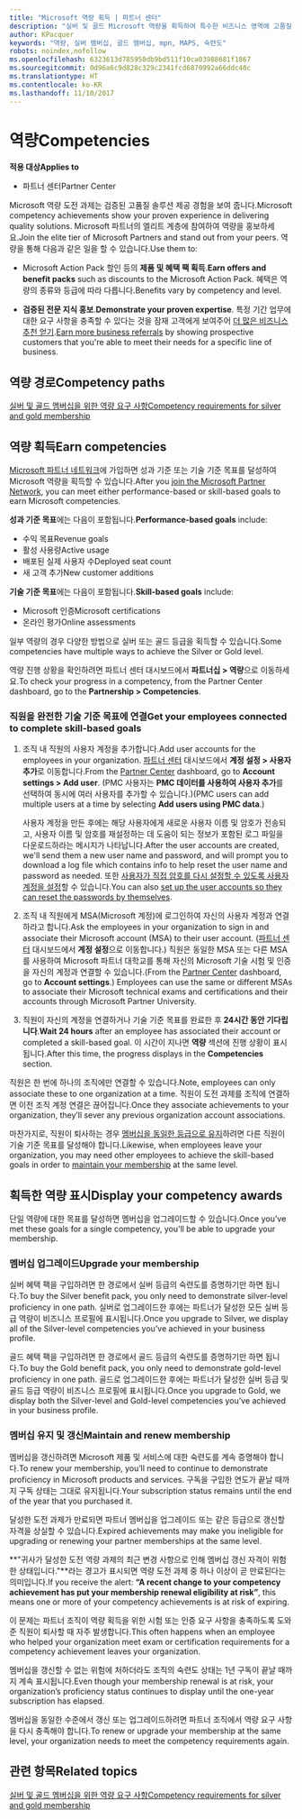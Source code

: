 ```yaml
---
title: "Microsoft 역량 획득 | 파트너 센터"
description: "실버 및 골드 Microsoft 역량을 획득하여 특수한 비즈니스 영역에 고품질 솔루션을 제공하는 귀사의 검증된 전문 지식을 보여 주세요."
author: KPacquer
keywords: "역량, 실버 멤버십, 골드 멤버십, mpn, MAPS, 숙련도"
robots: noindex,nofollow
ms.openlocfilehash: 6323613d785958db9bd511f10ca03988681f1867
ms.sourcegitcommit: 0d96a6c9d828c329c2341fcd6870992a66ddc40c
ms.translationtype: HT
ms.contentlocale: ko-KR
ms.lasthandoff: 11/10/2017
---
```

<!--
•   FWLink https://go.microsoft.com/fwlink/?linkid=851080 : top of page
•   FWLink https://go.microsoft.com/fwlink/?linkid=851281: top of page (duplicate)
•   FWLink https://go.microsoft.com/fwlink/?linkid=851079: Competencies (#attainment_paths)
•   FWLink https://go.microsoft.com/fwlink/?linkid=851081: Maintain and renew membership (#maintain_membership)
•   FWLink https://go.microsoft.com/fwlink/?linkid=851082: Get your employees connected to complete skill-based goals (#associating_achievements)
•   FWLink https://go.microsoft.com/fwlink/?linkid=851083 : Achievement overrides (#achievement_override)
•   FWLink: https://go.microsoft.com/fwlink/?linkid=851236: UI link, goes to the place where you import new users. Temporarily points to the Partner Center homepage.
•   FWLink: https://go.microsoft.com/fwlink/?linkid=851607 :Will go to the docs page for Silver/Gold competency achievements. Currently goes to https://partnercenter.microsoft.com/partner/cloud-solution-provider 

 -->

# <a name="competencies"></a><span data-ttu-id="89feb-104">역량</span><span class="sxs-lookup"><span data-stu-id="89feb-104">Competencies</span></span>

**<span data-ttu-id="89feb-105">적용 대상</span><span class="sxs-lookup"><span data-stu-id="89feb-105">Applies to</span></span>**
-  <span data-ttu-id="89feb-106">파트너 센터</span><span class="sxs-lookup"><span data-stu-id="89feb-106">Partner Center</span></span>

<span data-ttu-id="89feb-107">Microsoft 역량 도전 과제는 검증된 고품질 솔루션 제공 경험을 보여 줍니다.</span><span class="sxs-lookup"><span data-stu-id="89feb-107">Microsoft competency achievements show your proven experience in delivering quality solutions.</span></span> <span data-ttu-id="89feb-108">Microsoft 파트너의 엘리트 계층에 참여하여 역량을 홍보하세요.</span><span class="sxs-lookup"><span data-stu-id="89feb-108">Join the elite tier of Microsoft Partners and stand out from your peers.</span></span> <span data-ttu-id="89feb-109">역량을 통해 다음과 같은 일을 할 수 있습니다.</span><span class="sxs-lookup"><span data-stu-id="89feb-109">Use them to:</span></span> 

*  <span data-ttu-id="89feb-110">Microsoft Action Pack 할인 등의 **제품 및 혜택 팩 획득**.</span><span class="sxs-lookup"><span data-stu-id="89feb-110">**Earn offers and benefit packs** such as discounts to the Microsoft Action Pack.</span></span> <span data-ttu-id="89feb-111">혜택은 역량의 종류와 등급에 따라 다릅니다.</span><span class="sxs-lookup"><span data-stu-id="89feb-111">Benefits vary by competency and level.</span></span> 

*  <span data-ttu-id="89feb-112">**검증된 전문 지식 홍보**.</span><span class="sxs-lookup"><span data-stu-id="89feb-112">**Demonstrate your proven expertise**.</span></span> <span data-ttu-id="89feb-113">특정 기간 업무에 대한 요구 사항을 충족할 수 있다는 것을 잠재 고객에게 보여주어 [더 많은 비즈니스 추천 얻기](referrals.md).</span><span class="sxs-lookup"><span data-stu-id="89feb-113">[Earn more business referrals](referrals.md) by showing prospective customers that you're able to meet their needs for a specific line of business.</span></span>

## <a href="" id="attainment_paths"></a> <span data-ttu-id="89feb-114">역량 경로</span><span class="sxs-lookup"><span data-stu-id="89feb-114">Competency paths</span></span>

[<span data-ttu-id="89feb-115">실버 및 골드 멤버십을 위한 역량 요구 사항</span><span class="sxs-lookup"><span data-stu-id="89feb-115">Competency requirements for silver and gold membership</span></span>](learn-about-competencies.md)

## <a name="earn-competencies"></a><span data-ttu-id="89feb-116">역량 획득</span><span class="sxs-lookup"><span data-stu-id="89feb-116">Earn competencies</span></span>

<span data-ttu-id="89feb-117">[Microsoft 파트너 네트워크](mpn-overview.md)에 가입하면 성과 기준 또는 기술 기준 목표를 달성하여 Microsoft 역량을 획득할 수 있습니다.</span><span class="sxs-lookup"><span data-stu-id="89feb-117">After you [join the Microsoft Partner Network](mpn-overview.md), you can meet either performance-based or skill-based goals to earn Microsoft competencies.</span></span> 

<span data-ttu-id="89feb-118">**성과 기준 목표**에는 다음이 포함됩니다.</span><span class="sxs-lookup"><span data-stu-id="89feb-118">**Performance-based goals** include:</span></span> 
* <span data-ttu-id="89feb-119">수익 목표</span><span class="sxs-lookup"><span data-stu-id="89feb-119">Revenue goals</span></span>
* <span data-ttu-id="89feb-120">활성 사용량</span><span class="sxs-lookup"><span data-stu-id="89feb-120">Active usage</span></span>
* <span data-ttu-id="89feb-121">배포된 실제 사용자 수</span><span class="sxs-lookup"><span data-stu-id="89feb-121">Deployed seat count</span></span>
* <span data-ttu-id="89feb-122">새 고객 추가</span><span class="sxs-lookup"><span data-stu-id="89feb-122">New customer additions</span></span>

<span data-ttu-id="89feb-123">**기술 기준 목표**에는 다음이 포함됩니다.</span><span class="sxs-lookup"><span data-stu-id="89feb-123">**Skill-based goals** include:</span></span> 
* <span data-ttu-id="89feb-124">Microsoft 인증</span><span class="sxs-lookup"><span data-stu-id="89feb-124">Microsoft certifications</span></span>
* <span data-ttu-id="89feb-125">온라인 평가</span><span class="sxs-lookup"><span data-stu-id="89feb-125">Online assessments</span></span> 

<span data-ttu-id="89feb-126">일부 역량의 경우 다양한 방법으로 실버 또는 골드 등급을 획득할 수 있습니다.</span><span class="sxs-lookup"><span data-stu-id="89feb-126">Some competencies have multiple ways to achieve the Silver or Gold level.</span></span>

<span data-ttu-id="89feb-127">역량 진행 상황을 확인하려면 파트너 센터 대시보드에서 **파트너십 > 역량**으로 이동하세요.</span><span class="sxs-lookup"><span data-stu-id="89feb-127">To check your progress in a competency, from the Partner Center dashboard, go to the **Partnership > Competencies**.</span></span> 

### <a href="" id="associating_achievements"></a><span data-ttu-id="89feb-128">직원을 완전한 기술 기준 목표에 연결</span><span class="sxs-lookup"><span data-stu-id="89feb-128">Get your employees connected to complete skill-based goals</span></span>

1.  <span data-ttu-id="89feb-129">조직 내 직원의 사용자 계정을 추가합니다.</span><span class="sxs-lookup"><span data-stu-id="89feb-129">Add user accounts for the employees in your organization.</span></span> <span data-ttu-id="89feb-130">[파트너 센터](http://partnercenter.microsoft.com) 대시보드에서 **계정 설정 > 사용자 추가**로 이동합니다.</span><span class="sxs-lookup"><span data-stu-id="89feb-130">From the [Partner Center](http://partnercenter.microsoft.com) dashboard, go to **Account settings > Add user**.</span></span> <span data-ttu-id="89feb-131">(PMC 사용자는 **PMC 데이터를 사용하여 사용자 추가**를 선택하여 동시에 여러 사용자를 추가할 수 있습니다.)</span><span class="sxs-lookup"><span data-stu-id="89feb-131">(PMC users can add multiple users at a time by selecting **Add users using PMC data**.)</span></span>

    <span data-ttu-id="89feb-132">사용자 계정을 만든 후에는 해당 사용자에게 새로운 사용자 이름 및 암호가 전송되고, 사용자 이름 및 암호를 재설정하는 데 도움이 되는 정보가 포함된 로그 파일을 다운로드하라는 메시지가 나타납니다.</span><span class="sxs-lookup"><span data-stu-id="89feb-132">After the user accounts are created, we'll send them a new user name and password, and will prompt you to download a log file which contains info to help reset the user name and password as needed.</span></span> <span data-ttu-id="89feb-133">또한 [사용자가 직접 암호를 다시 설정할 수 있도록 사용자 계정을 설정](https://docs.microsoft.com/en-us/azure/active-directory/active-directory-passwords-getting-started)할 수 있습니다.</span><span class="sxs-lookup"><span data-stu-id="89feb-133">You can also [set up the user accounts so they can reset the passwords by themselves](https://docs.microsoft.com/en-us/azure/active-directory/active-directory-passwords-getting-started).</span></span>

2. <span data-ttu-id="89feb-134">조직 내 직원에게 MSA(Microsoft 계정)에 로그인하여 자신의 사용자 계정과 연결하라고 합니다.</span><span class="sxs-lookup"><span data-stu-id="89feb-134">Ask the employees in your organization to sign in and associate their Microsoft account (MSA) to their user account.</span></span> <span data-ttu-id="89feb-135">([파트너 센터](http://partnercenter.microsoft.com) 대시보드에서 **계정 설정**으로 이동합니다.) 직원은 동일한 MSA 또는 다른 MSA를 사용하여 Microsoft 파트너 대학교를 통해 자신의 Microsoft 기술 시험 및 인증을 자신의 계정과 연결할 수 있습니다.</span><span class="sxs-lookup"><span data-stu-id="89feb-135">(From the [Partner Center](http://partnercenter.microsoft.com) dashboard, go to **Account settings**.) Employees can use the same or different MSAs to associate their Microsoft technical exams and certifications and their accounts through Microsoft Partner University.</span></span>

3.  <span data-ttu-id="89feb-136">직원이 자신의 계정을 연결하거나 기술 기준 목표를 완료한 후 **24시간 동안 기다립니다**.</span><span class="sxs-lookup"><span data-stu-id="89feb-136">**Wait 24 hours** after an employee has associated their account or completed a skill-based goal.</span></span> <span data-ttu-id="89feb-137">이 시간이 지나면 **역량** 섹션에 진행 상황이 표시됩니다.</span><span class="sxs-lookup"><span data-stu-id="89feb-137">After this time, the progress displays in the **Competencies** section.</span></span>

<span data-ttu-id="89feb-138">직원은 한 번에 하나의 조직에만 연결할 수 있습니다.</span><span class="sxs-lookup"><span data-stu-id="89feb-138">Note, employees can only associate these to one organization at a time.</span></span> <span data-ttu-id="89feb-139">직원이 도전 과제를 조직에 연결하면 이전 조직 계정 연결은 끊어집니다.</span><span class="sxs-lookup"><span data-stu-id="89feb-139">Once they associate achievements to your organization, they’ll sever any previous organization account associations.</span></span>

<span data-ttu-id="89feb-140">마찬가지로, 직원이 퇴사하는 경우 [멤버십을 동일한 등급으로 유지](#maintaining_membership)하려면 다른 직원이 기술 기준 목표를 달성해야 합니다.</span><span class="sxs-lookup"><span data-stu-id="89feb-140">Likewise, when employees leave your organization, you may need other employees to achieve the skill-based goals in order to [maintain your membership](#maintaining_membership) at the same level.</span></span>

## <a name="display-your-competency-awards"></a><span data-ttu-id="89feb-141">획득한 역량 표시</span><span class="sxs-lookup"><span data-stu-id="89feb-141">Display your competency awards</span></span>

<span data-ttu-id="89feb-142">단일 역량에 대한 목표를 달성하면 멤버십을 업그레이드할 수 있습니다.</span><span class="sxs-lookup"><span data-stu-id="89feb-142">Once you've met these goals for a single competency, you'll be able to upgrade your membership.</span></span>

### <a name="upgrade-your-membership"></a><span data-ttu-id="89feb-143">멤버십 업그레이드</span><span class="sxs-lookup"><span data-stu-id="89feb-143">Upgrade your membership</span></span>

<span data-ttu-id="89feb-144">실버 혜택 팩을 구입하려면 한 경로에서 실버 등급의 숙련도를 증명하기만 하면 됩니다.</span><span class="sxs-lookup"><span data-stu-id="89feb-144">To buy the Silver benefit pack, you only need to demonstrate silver-level proficiency in one path.</span></span> <span data-ttu-id="89feb-145">실버로 업그레이드한 후에는 파트너가 달성한 모든 실버 등급 역량이 비즈니스 프로필에 표시됩니다.</span><span class="sxs-lookup"><span data-stu-id="89feb-145">Once you upgrade to Silver, we display all of the Silver-level competencies you’ve achieved in your business profile.</span></span> 

<span data-ttu-id="89feb-146">골드 혜택 팩을 구입하려면 한 경로에서 골드 등급의 숙련도를 증명하기만 하면 됩니다.</span><span class="sxs-lookup"><span data-stu-id="89feb-146">To buy the Gold benefit pack, you only need to demonstrate gold-level proficiency in one path.</span></span> <span data-ttu-id="89feb-147">골드로 업그레이드한 후에는 파트너가 달성한 실버 등급 및 골드 등급 역량이 비즈니스 프로필에 표시됩니다.</span><span class="sxs-lookup"><span data-stu-id="89feb-147">Once you upgrade to Gold, we display both the Silver-level and Gold-level competencies you’ve achieved in your business profile.</span></span> 

### <a href="" id="maintain_membership"></a> <span data-ttu-id="89feb-148">멤버십 유지 및 갱신</span><span class="sxs-lookup"><span data-stu-id="89feb-148">Maintain and renew membership</span></span>

<span data-ttu-id="89feb-149">멤버십을 갱신하려면 Microsoft 제품 및 서비스에 대한 숙련도를 계속 증명해야 합니다.</span><span class="sxs-lookup"><span data-stu-id="89feb-149">To renew your membership, you’ll need to continue to demonstrate proficiency in Microsoft products and services.</span></span> <span data-ttu-id="89feb-150">구독을 구입한 연도가 끝날 때까지 구독 상태는 그대로 유지됩니다.</span><span class="sxs-lookup"><span data-stu-id="89feb-150">Your subscription status remains until the end of the year that you purchased it.</span></span>

<span data-ttu-id="89feb-151">달성한 도전 과제가 만료되면 파트너 멤버십을 업그레이드 또는 같은 등급으로 갱신할 자격을 상실할 수 있습니다.</span><span class="sxs-lookup"><span data-stu-id="89feb-151">Expired achievements may make you ineligible for upgrading or renewing your partner memberships at the same level.</span></span> 

<span data-ttu-id="89feb-152">**"귀사가 달성한 도전 역량 과제의 최근 변경 사항으로 인해 멤버십 갱신 자격이 위험한 상태입니다."**라는 경고가 표시되면 역량 도전 과제 중 하나 이상이 곧 만료된다는 의미입니다.</span><span class="sxs-lookup"><span data-stu-id="89feb-152">If you receive the alert: **“A recent change to your competency achievement has put your membership renewal eligibility at risk”**, this means one or more of your competency achievements is at risk of expiring.</span></span> 

<span data-ttu-id="89feb-153">이 문제는 파트너 조직이 역량 획득을 위한 시험 또는 인증 요구 사항을 충족하도록 도와준 직원이 퇴사할 때 자주 발생합니다.</span><span class="sxs-lookup"><span data-stu-id="89feb-153">This often happens when an employee who helped your organization meet exam or certification requirements for a competency achievement leaves your organization.</span></span> 

<span data-ttu-id="89feb-154">멤버십을 갱신할 수 없는 위험에 처하더라도 조직의 숙련도 상태는 1년 구독이 끝날 때까지 계속 표시됩니다.</span><span class="sxs-lookup"><span data-stu-id="89feb-154">Even though your membership renewal is at risk, your organization’s proficiency status continues to display until the one-year subscription has elapsed.</span></span>

<span data-ttu-id="89feb-155">멤버십을 동일한 수준에서 갱신 또는 업그레이드하려면 파트너 조직에서 역량 요구 사항을 다시 충족해야 합니다.</span><span class="sxs-lookup"><span data-stu-id="89feb-155">To renew or upgrade your membership at the same level, your organization needs to meet the competency requirements again.</span></span>

## <a name="related-topics"></a><span data-ttu-id="89feb-156">관련 항목</span><span class="sxs-lookup"><span data-stu-id="89feb-156">Related topics</span></span>

[<span data-ttu-id="89feb-157">실버 및 골드 멤버십을 위한 역량 요구 사항</span><span class="sxs-lookup"><span data-stu-id="89feb-157">Competency requirements for silver and gold membership</span></span>](learn-about-competencies.md)